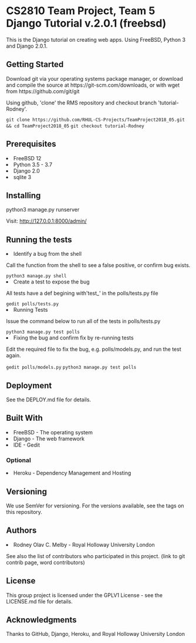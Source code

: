 <h1>CS2810 Team Project, Team 5 Django Tutorial v.2.0.1 (freebsd)</h1>
<p>This is the Django tutorial on creating web apps. Using FreeBSD, Python 3 and Django 2.0.1.</p>
<h2>Getting Started</h2>
<p>Download git via your operating systems package manager, or download and compile the source at https://git-scm.com/downloads, or with wget from https://github.com/git/git</p>
<p>Using github, 'clone' the RMS repository and checkout branch 'tutorial-Rodney'.</p>
<code>git clone https://github.com/RHUL-CS-Projects/TeamProject2018_05.git && cd TeamProject2018_05</code>
<code>git checkout tutorial-Rodney</code>
<h2>Prerequisites</h2>
<li>FreeBSD 12</li>
<li>Python 3.5 - 3.7</li>
<li>Django 2.0</li>
<li>sqlite 3</li>
<h2>Installing</h2>
<p>python3 manage.py runserver</p>
<p>Visit: <a href= "http://127.0.0.1:8000/admin/">http://127.0.0.1:8000/admin/</a></p>
<h2>Running the tests</h2>
<li>Identify a bug from the shell</li>
<p>Call the function from the shell to see a false positive, or confirm bug exists.</p>
<code>python3 manage.py shell</code>
<li>Create a test to expose the bug</li>
<p>All tests have a def begining with'test_' in the polls/tests.py file</p>
<code>gedit polls/tests.py</code>
<li>Running Tests</li>
<p>Issue the command below to run all of the tests in polls/tests.py</p>
<code>python3 manage.py test polls</code>
<li>Fixing the bug and confirm fix by re-running tests</li>
<p>Edit the required file to fix the bug, e.g. polls/models.py, and run the test again.</p>
<code>gedit polls/models.py</code>
<code>python3 manage.py test polls</code>
<h2>Deployment</h2>
<p>See the DEPLOY.md file for details.</p>
<h2>Built With</h2>
<li>FreeBSD - The operating system</li>
<li>Django - The web framework</li>
<li>IDE - Gedit</li>
<h3>Optional</h3>
<li>Heroku - Dependency Management and Hosting</li>
<h2>Versioning</h2>
<p>We use SemVer for versioning. For the versions available, see the tags on this repository.</p>
<h2>Authors</h2>
<li>Rodney Olav C. Melby - Royal Holloway University London</li>
<p>See also the list of contributors who participated in this project. (link to git contrib page, word contributors)</p>
<h2>License</h2>
<p>This group project is licensed under the GPLV1 License - see the LICENSE.md file for details.</p>
<h2>Acknowledgments</h2>
<p>Thanks to GitHub, Django, Heroku, and Royal Holloway University London</p>
